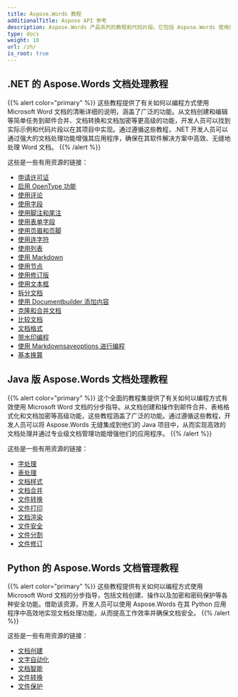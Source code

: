 ```yaml
---
title: Aspose.Words 教程
additionalTitle: Aspose API 参考
description: Aspose.Words 产品系列的教程和代码片段。它包括 Aspose.Words 使用的基础和高级教程。
type: docs
weight: 10
url: /zh/
is_root: true
---
```


## .NET 的 Aspose.Words 文档处理教程
{{% alert color="primary" %}}
这些教程提供了有关如何以编程方式使用 Microsoft Word 文档的清晰详细的说明，涵盖了广泛的功能。从文档创建和编辑等简单任务到邮件合并、文档转换和文档加密等更高级的功能，开发人员可以找到实际示例和代码片段以在其项目中实现。通过遵循这些教程，.NET 开发人员可以通过强大的文档处理功能增强其应用程序，确保在其软件解决方案中高效、无缝地处理 Word 文档。 
{{% /alert %}}

这些是一些有用资源的链接：
- [申请许可证](./net/apply-license/)   
- [启用 OpenType 功能](./net/enable-opentype-features/)   
- [使用评论](./net/working-with-comments/)   
- [使用字段](./net/working-with-fields/)   
- [使用脚注和尾注](./net/working-with-footnote-and-endnote/)   
- [使用表单字段](./net/working-with-formfields/)   
- [使用页眉和页脚](./net/working-with-headers-and-footers/)   
- [使用连字符](./net/working-with-hyphenation/)   
- [使用列表](./net/working-with-list/)   
- [使用 Markdown](./net/working-with-markdown/)   
- [使用节点](./net/working-with-node/)   
- [使用修订版](./net/working-with-revisions/)   
- [使用文本框](./net/working-with-textboxes/)   
- [拆分文档](./net/split-document/)   
- [使用 Documentbuilder 添加内容](./net/add-content-using-documentbuilder/)
- [克隆和合并文档](./net/clone-and-combine-documents/) 
- [比较文档](./net/compare-documents/) 
- [文档格式](./net/document-formatting/)      
- [带水印编程](./net/programming-with-watermark/)    
- [使用 Markdownsaveoptions 进行编程](./net/programming-with-markdownsaveoptions/)   
- [基本换算](./net/basic-conversions/)   

## Java 版 Aspose.Words 文档处理教程
{{% alert color="primary" %}}
这个全面的教程集提供了有关如何以编程方式有效使用 Microsoft Word 文档的分步指导。从文档创建和操作到邮件合并、表格格式化和文档加密等高级功能，这些教程涵盖了广泛的功能。通过遵循这些教程，开发人员可以将 Aspose.Words 无缝集成到他们的 Java 项目中，从而实现高效的文档处理并通过专业级文档管理功能增强他们的应用程序。 
{{% /alert %}}

这些是一些有用资源的链接：
- [字处理](./java/word-processing/)  
- [表处理](./java/table-processing/)
- [文档样式](./java/document-styling/)
- [文档合并](./java/document-merging/)
- [文件转换](./java/document-converting/)
- [文件打印](./java/document-printing/)
- [文档渲染](./java/document-rendering/)
- [文件安全](./java/document-security/)
- [文件分割](./java/document-splitting/)
- [文件修订](./java/document-revision/)

## Python 的 Aspose.Words 文档管理教程
{{% alert color="primary" %}}
这些教程提供有关如何以编程方式使用 Microsoft Word 文档的分步指导，包括文档创建、操作以及加密和密码保护等各种安全功能。借助该资源，开发人员可以使用 Aspose.Words 在其 Python 应用程序中高效地实现文档处理功能，从而提高工作效率并确保文档安全。 
{{% /alert %}}

这些是一些有用资源的链接：
- [文档创建](./python-net/document-creation/)  
- [文字自动化](./python-net/word-automation/)
- [文档智能](./python-net/document-intelligence/)
- [文件转换](./python-net/document-conversion/)
- [文件保护](./python-net/document-protection/)